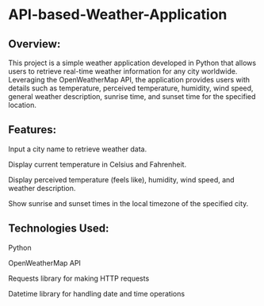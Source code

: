 # API-based-Weather-Application

## Overview:
This project is a simple weather application developed in Python that allows users to retrieve real-time weather information for any city worldwide. Leveraging the OpenWeatherMap API, the application provides users with details such as temperature, perceived temperature, humidity, wind speed, general weather description, sunrise time, and sunset time for the specified location.

## Features:
Input a city name to retrieve weather data.

Display current temperature in Celsius and Fahrenheit.

Display perceived temperature (feels like), humidity, wind speed, and weather description.

Show sunrise and sunset times in the local timezone of the specified city.

## Technologies Used:
Python

OpenWeatherMap API

Requests library for making HTTP requests

Datetime library for handling date and time operations

